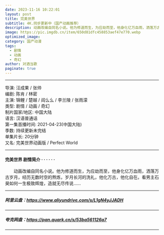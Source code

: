```yaml
---
date: 2023-11-16 10:22:01
layout: post
title: 完美世界
subtitle: 4K.同步更新中（国产动画推荐）
description: 动画改编自同名小说。他为修道而生，为应劫而至，他身化亿万血雨，洒落万古岁月，经历无数时空的熬炼，岁月长河的洗礼，他化万古，他化自在...
image: https://pic.imgdb.cn/item/650d81dfc458853aef47e770.webp
optimized_image: 
category: 国产动漫
tags:
  - 剧情
  - 动画
  - 奇幻
author: 对酒当歌
paginate: true
---
```


---

导演: 汪成果 / 张帅  
编剧: 陈肯 / 林密  
主演: 锦鲤 / 楚越 / 阎么么 / 李兰陵 / 张雨濛  
类型: 剧情 / 动画 / 奇幻  
制片国家/地区: 中国大陆  
语言: 汉语普通话  
第一集首播时间: 2021-04-23(中国大陆)  
季数: 持续更新未完结  
单集片长: 20分钟  
又名: 完美世界动画版 / Perfect World  

---

#### 完美世界 剧情简介 · · · · · ·

　　动画改编自同名小说。他为修道而生，为应劫而至，他身化亿万血雨，洒落万古岁月，经历无数时空的熬炼，岁月长河的洗礼，他化万古，他化自在。看男主石昊如何一生极致辉煌，造就无尽传说……

---

##### 阿里云盘：<https://www.aliyundrive.com/s/L1gN4yJJADH>

---

##### 夸克网盘：<https://pan.quark.cn/s/53ba561126a7>

---
